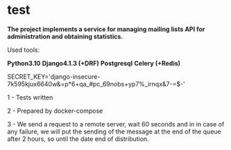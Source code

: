 # test

**The project implements 
a service for managing mailing
lists API for administration and obtaining statistics.**

Used tools:

**Python3.10**
**Django4.1.3 (+DRF)**
**Postgresql**
**Celery (+Redis)**


SECRET_KEY='django-insecure-7k595kjux6640w&=p*6+qa_#pc_69nobs+yp7%_irnqx&7-=$-'



1 - Tests written

2 - Prepared by docker-compose

3 - We send a request to a remote server, wait 60 seconds and in
in case of any failure, we will put the sending of the message at the end of the queue after 2 hours, so until the date
end of distribution.


